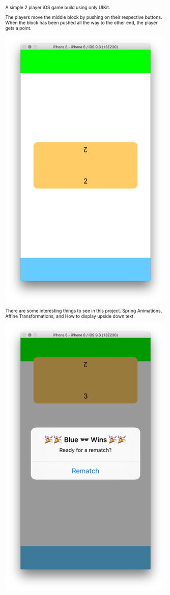 A simple 2 player iOS game build using only UIKit.

The players move the middle block by pushing on their respective buttons. When the block has been pushed all the way to the other end, the player gets a point.

![The gameboard](gameplay.png)

There are some interesting things to see in this project. Spring Animations, Affine Transformations, and How to display upside down text.

![Winning screenshot](winning.png)

